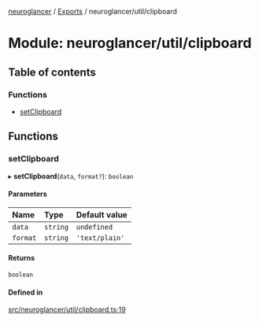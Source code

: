 [neuroglancer](../README.md) / [Exports](../modules.md) / neuroglancer/util/clipboard

# Module: neuroglancer/util/clipboard

## Table of contents

### Functions

- [setClipboard](neuroglancer_util_clipboard.md#setclipboard)

## Functions

### setClipboard

▸ **setClipboard**(`data`, `format?`): `boolean`

#### Parameters

| Name | Type | Default value |
| :------ | :------ | :------ |
| `data` | `string` | `undefined` |
| `format` | `string` | `'text/plain'` |

#### Returns

`boolean`

#### Defined in

[src/neuroglancer/util/clipboard.ts:19](https://github.com/ActiveBrainAtlas2/neuroglancer/blob/91617476/src/neuroglancer/util/clipboard.ts#L19)
